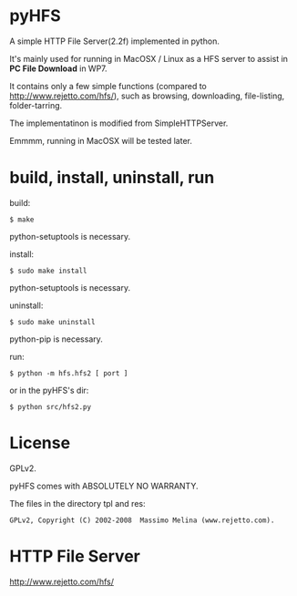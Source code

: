 pyHFS
==========
A simple HTTP File Server(2.2f) implemented in python. 

It's mainly used for running in MacOSX / Linux as a HFS server to assist in <b>PC File Download</b> in WP7.

It contains only a few simple functions (compared to http://www.rejetto.com/hfs/), 
    such as browsing, downloading, file-listing, folder-tarring.

The implementatinon is modified from SimpleHTTPServer.

Emmmm, running in MacOSX will be tested later.


build, install, uninstall, run
==============================
build:

    $ make

  python-setuptools is necessary.

install:

    $ sudo make install

  python-setuptools is necessary.

uninstall:

    $ sudo make uninstall

  python-pip is necessary.

run:

    $ python -m hfs.hfs2 [ port ]

  or in the pyHFS's dir:

    $ python src/hfs2.py


License
=========
GPLv2.

pyHFS comes with ABSOLUTELY NO WARRANTY.

The files in the directory tpl and res:

    GPLv2, Copyright (C) 2002-2008  Massimo Melina (www.rejetto.com).


HTTP File Server
================
http://www.rejetto.com/hfs/

